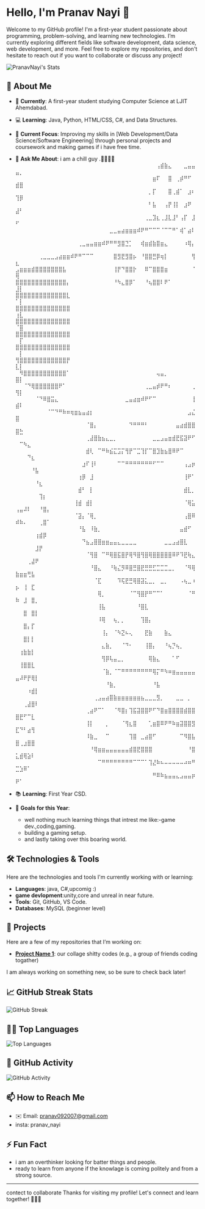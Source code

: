 # Hello, I'm Pranav Nayi 👋

Welcome to my GitHub profile! I'm a first-year student passionate about programming, problem-solving, and learning new technologies. I’m currently exploring different fields like software development, data science, web development, and more. Feel free to explore my repositories, and don't hesitate to reach out if you want to collaborate or discuss any project!

![PranavNayi's Stats](https://github-readme-stats.vercel.app/api?username=PranavNayi&theme=midnight-purple&show_icons=true&hide_border=false&count_private=true)

## 🚀 About Me

- 🏫 **Currently**: A first-year student studying Computer Science at LJIT Ahemdabad.

- 💻 **Learning**: Java, Python, HTML/CSS, C#, and Data Structures.
 
- 🌱 **Current Focus**: Improving my skills in [Web Development/Data Science/Software Engineering] through personal projects and coursework and making games if i have free time.
 
- 💬 **Ask Me About**: i am a chill guy  .🤙🤙🤙🤙
⠀⠀⠀⠀⠀⠀⠀⠀⠀⠀⠀⠀⠀⠀⠀⠀⠀⠀⠀⠀⠀⠀⠀⠀⠀⠀⠀⠀⠀⠀⠀⠀⠀⠀⠀⠀⢠⣾⣷⣄⠀⠀⠀⣀⣤⣤⣤⡀⠀⠀⠀⠀⠀⠀⠀
⠀⠀⠀⠀⠀⠀⠀⠀⠀⠀⠀⠀⠀⠀⠀⠀⠀⠀⠀⠀⠀⠀⠀⠀⠀⠀⠀⠀⠀⠀⠀⠀⠀⠀⠀⣶⠏⠀⠀⣿⠀⢀⡾⠛⠋⠀⣾⣿⠀⠀⠀⠀⠀⠀⠀
⠀⠀⠀⠀⠀⠀⠀⠀⠀⠀⠀⠀⠀⠀⠀⠀⠀⠀⠀⠀⠀⠀⠀⠀⠀⠀⠀⠀⠀⠀⠀⠀⠀⠀⡀⡏⠀⠀⠀⣿⢀⣾⠁⠀⣰⠆⢹⡿⠀⠀⠀⠀⠀⠀⠀
⠀⠀⠀⠀⠀⠀⠀⠀⠀⠀⠀⠀⠀⠀⠀⠀⠀⠀⠀⠀⠀⠀⠀⠀⠀⠀⠀⠀⠀⠀⠀⠀⠀⠀⠃⣧⠀⠀⢠⡟⢸⡇⠀⣰⠟⠀⣼⠃⠀⠀⠀⠀⠀⠀⠀
⠀⠀⠀⠀⠀⠀⠀⠀⠀⠀⠀⠀⠀⠀⠀⠀⠀⠀⠀⠀⠀⠀⠀⠀⠀⠀⠀⠀⠀⠀⠀⠀⠀⢀⣀⣹⣆⢀⣸⣇⣸⠃⢠⡏⠀⣸⠋⠀⠀⠀⠀⠀⠀⠀⠀
⠀⠀⠀⠀⠀⠀⠀⠀⠀⠀⠀⠀⠀⠀⠀⠀⠀⠀⠀⠀⠀⠀⠀⠀⣀⣀⣤⣴⣶⣶⣶⠾⠟⠛⠉⠉⠉⠈⠉⠉⠛⠁⢾⠁⣴⠇⠀⠀⠀⠀⠀⠀⠀⠀⠀
⠀⠀⠀⠀⠀⠀⠀⠀⠀⠀⠀⠀⠀⠀⠀⠀⢀⣀⣤⣤⣶⣶⠾⠟⠛⠛⣻⣿⣙⡁⠀⠀⢾⣶⣾⣷⣿⣶⣄⠀⠀⠀⠀⠰⢿⡄⠀⠀⠀⠀⠀⠀⠀⠀⠀
⠀⠀⠀⠀⠀⠀⢀⣀⣀⣀⣠⣴⣶⣶⠾⠟⠛⠉⠉⠉⠀⠀⠀⠀⠀⣿⣻⣟⣻⣿⡦⠀⠘⣿⣿⣛⡿⢶⡇⠀⠀⠀⠀⠀⠀⢻⣆⠀⠀⠀⠀⠀⠀⠀⠀
⣠⣶⣶⣶⣾⣿⣿⣿⣿⣿⣿⣿⣧⠀⠀⠀⠀⠀⠀⠀⠀⠀⠀⠀⠀⢸⡟⠙⣿⣿⡗⠀⠀⠿⠉⣿⣿⣿⣶⠀⠀⠀⠀⠀⠀⠈⢿⠀⠀⠀⠀⠀⠀⠀⠀
⣿⣿⣿⣿⣿⣿⣿⣿⣿⣿⣿⣿⣿⡄⠀⠀⠀⠀⠀⠀⠀⠀⠀⠀⠀⠘⠳⣄⣿⡿⠁⠀⠀⠘⢦⣿⣿⠇⠟⠁⠀⠀⠀⠀⠀⠀⣸⡇⠀⠀⠀⠀⠀⠀⠀
⣿⣿⣿⣿⣿⣿⣿⣿⣿⣿⣿⣿⣿⣇⠀⠀⠀⠀⠀⠀⠀⠀⠀⠀⠀⠀⠀⠀⠀⠀⠀⠀⠀⠀⠀⠀⠀⠀⠀⠀⠀⠀⠀⠀⠀⠀⠁⡇⠀⠀⠀⠀⠀⠀⠀
⣿⣿⣿⣿⣿⣿⣿⣿⣿⣿⣿⣿⣿⣿⠀⠀⠀⠀⠀⠀⠀⠀⠀⠀⠀⠀⠀⠀⠀⠀⠀⠀⠀⠀⠀⠀⠀⠀⠀⠀⠀⠀⠀⠀⠀⠀⢰⣇⠀⠀⠀⠀⠀⠀⠀
⣿⣿⣿⣿⣿⣿⣿⣿⣿⣿⣿⣿⣿⣿⠀⠀⠀⠀⠀⠀⠀⠀⠀⠀⠀⠀⠀⠀⠀⠀⠀⠀⠀⠀⠀⠀⠀⠀⠀⠀⠀⠀⠀⠀⠀⠀⠈⣿⠀⠀⠀⠀⠀⠀⠀
⣿⣿⣿⣿⣿⣿⣿⣿⣿⣿⣿⣿⣿⣿⠀⠀⠀⠀⠀⠀⠀⠀⠀⠀⠀⠀⠀⠀⠀⠀⠀⠀⠀⠀⠀⠀⠀⠀⠀⠀⠀⠀⠀⠀⠀⠀⠀⡏⠀⠀⠀⠀⠀⠀⠀
⣿⣿⣿⣿⣿⣿⣿⣿⣿⣿⣿⣿⣿⣿⠀⠀⠀⠀⠀⠀⠀⠀⠀⠀⠀⠀⠀⠀⠀⠀⠀⠀⠀⠀⠀⠀⠀⠀⠀⠀⠀⠀⠀⠀⠀⠀⠀⡇⠀⠀⠀⠀⠀⠀⠀
⢻⣿⣿⣿⣿⣿⣿⣿⣿⣿⣿⣿⣿⡟⠀⠀⠀⠀⠀⠀⠀⠀⠀⠀⠀⠀⠀⠀⠀⠀⠀⠀⠀⠀⠀⠀⠀⠀⠀⠀⠀⠀⠀⠀⠀⠀⣇⡇⠀⠀⠀⠀⠀⠀⠀
⠀⠻⣿⣿⣿⣿⣿⣿⣿⣿⣿⣿⣿⠁⠀⠀⠀⠀⠀⠀⠀⠀⠀⠀⠀⠀⠀⠀⠀⠀⠀⠀⠀⠀⠀⠀⢤⣤⡀⠀⠀⠀⠀⠀⠀⠀⣿⡇⠀⠀⠀⠀⠀⠀⠀
⠀⠀⠈⠙⢿⣿⣿⣿⣿⣿⣿⠟⠁⠀⠀⠀⠀⠀⠀⠀⠀⠀⠀⠀⠀⠀⠀⠀⠀⠀⠀⠀⠀⢀⣀⣤⡾⠟⠛⠆⠀⠀⠀⠀⠀⢀⢻⡇⠀⠀⠀⠀⠀⠀⠀
⠀⠀⠀⠀⠀⠈⠙⠿⣿⣭⣄⠀⠀⠀⠀⠀⠀⠀⠀⠀⠀⠀⠀⠀⠀⠀⠀⠀⣀⣤⣴⣶⠾⠟⠋⠉⠀⠀⠀⠀⠀⠀⠀⠀⠀⢸⣾⠇⠀⠀⠀⠀⠀⠀⠀
⠀⠀⠀⠀⠀⠀⠀⠀⠈⠉⠙⠛⠷⠶⢶⣶⣦⣤⣴⡆⠀⠀⠀⠀⠀⠀⠀⠀⠀⠀⠀⠀⠀⠀⠀⠀⠀⠀⠀⠀⠀⠀⠀⠀⣠⣌⣿⠀⠀⠀⠀⠀⠀⠀⠀
⠀⠀⠀⠀⠀⠀⠀⠀⠀⠀⠀⠀⠀⠀⠀⠀⠀⠀⠈⣿⡄⠀⠀⠀⠀⠀⠀⠀⠀⠙⠛⠛⠛⠃⠀⠀⠀⠀⠀⠀⠀⣤⣴⣾⣿⣿⣿⣓⠀⠀⠀⠀⠀⠀⠀
⠀⠀⠀⠀⠀⠀⠀⠀⠀⠀⠀⠀⠀⠀⠀⠀⠀⠀⢀⣼⣿⣷⣦⣄⣀⡀⠀⠀⠀⠀⠀⠀⠀⠀⠀⣀⣀⣠⣤⣶⣾⣟⣯⣽⠟⠋⠀⠉⠳⣄⠀⠀⠀⠀⠀
⠀⠀⠀⠀⠀⠀⠀⠀⠀⠀⠀⠀⠀⠀⠀⠀⠀⠀⣾⢇⠀⠉⠛⠷⣮⣍⣩⡍⢻⡟⠉⣉⢹⡏⠉⣿⣹⣷⣦⣿⠿⠟⠉⠀⠀⠀⠀⠀⠀⠙⣆⠀⠀⠀⠀
⠀⠀⠀⠀⠀⠀⠀⠀⠀⠀⠀⠀⠀⠀⠀⠀⠀⣰⠏⢸⠇⠀⠀⠀⠀⠀⠉⠉⠛⠛⠛⠛⠛⠛⠛⠋⠉⠉⠀⠀⠀⠀⠀⢠⣠⡶⠀⠀⠀⠀⠘⣧⠀⠀⠀
⠀⠀⠀⠀⠀⠀⠀⠀⠀⠀⠀⠀⠀⠀⠀⠀⢰⡿⠀⣸⠀⠀⠀⠀⠀⠀⠀⠀⠀⠀⠀⠀⠀⠀⠀⠀⠀⠀⠀⠀⠀⠀⠀⢸⠟⠁⠀⠀⠀⠀⠀⠘⣆⠀⠀
⠀⠀⠀⠀⠀⠀⠀⠀⠀⠀⠀⠀⠀⠀⠀⠀⣾⠃⠀⡇⠀⠀⠀⠀⠀⠀⠀⠀⠀⠀⠀⠀⠀⠀⠀⠀⠀⠀⠀⠀⠀⠀⠀⣾⣇⡀⠀⠀⠀⠀⠀⠀⢹⡆⠀
⠀⠀⠀⠀⠀⠀⠀⠀⠀⠀⠀⠀⠀⠀⠀⢸⣾⠀⣾⡇⠀⠀⠀⠀⠀⠀⠀⠀⠀⠀⠀⠀⠀⠀⠀⠀⠀⠀⠀⠀⠀⠀⠀⠈⢿⣥⢠⣤⠼⠇⠀⠀⠘⣿⡄
⠀⠀⠀⠀⠀⠀⠀⠀⠀⠀⠀⠀⠀⠀⠀⠈⣽⡄⠈⢿⡀⠀⠀⠀⠀⠀⠀⠀⠀⠀⠀⠀⠀⠀⠀⠀⠀⠀⠀⠀⠀⠀⠀⢠⣿⠿⠾⠷⠄⠀⠀⠀⢀⣿⠁
⠀⠀⠀⠀⠀⠀⠀⠀⠀⠀⠀⠀⠀⠀⠀⠀⠘⣧⠀⠸⣷⡀⠀⠀⠀⠀⠀⠀⠀⠀⠀⠀⠀⠀⠀⠀⠀⠀⠀⠀⠀⠀⣤⣾⠋⠀⠀⠀⠀⠀⠀⢰⣾⡿⠀
⠀⠀⠀⠀⠀⠀⠀⠀⠀⠀⠀⠀⠀⠀⠀⠀⠀⠙⣦⣠⣿⣿⣶⣶⣤⣤⣄⣀⣀⣀⣀⠀⠀⠀⠀⠀⠀⠀⣀⣀⣠⣴⣿⣇⠀⠀⠀⠀⠀⠀⠀⣸⡟⠀⠀
⠀⠀⠀⠀⠀⠀⠀⠀⠀⠀⠀⠀⠀⠀⠀⠀⠀⠀⠈⢻⣿⠀⠉⠛⢿⣿⣯⣿⡟⢿⠻⣿⢻⣿⢿⣿⣿⣿⣿⣿⠿⠟⠹⣟⢷⣄⠀⠀⠀⢀⣼⠟⠀⠀⠀
⠀⠀⠀⠀⠀⠀⠀⠀⠀⠀⠀⠀⠀⠀⠀⠀⠀⠀⠀⠘⣿⣄⠀⠀⠘⢷⣌⡻⠿⣿⣛⣿⣟⣛⣛⣋⣉⣉⣉⣀⡀⠀⠀⠈⠻⢿⣷⣶⣶⢛⣧⠀⠀⠀⠀
⠀⠀⠀⠀⠀⠀⠀⠀⠀⠀⠀⠀⠀⠀⠀⠀⠀⠀⠀⠀⠈⣏⠀⠀⠀⠀⠹⢯⣟⣛⢿⣿⣽⣅⣀⡀⠀⣀⡀⠀⠀⠀⠠⢦⣀⠰⡦⠀⢸⠀⣏⠀⠀⠀⠀
⠀⠀⠀⠀⠀⠀⠀⠀⠀⠀⠀⠀⠀⠀⠀⠀⠀⠀⠀⠀⠀⢿⡀⠀⠀⠀⠀⠀⠀⠈⠉⢻⣿⡟⠛⠉⠉⠁⠀⠀⠀⠀⠀⠀⠈⠛⠷⠀⣸⠀⣿⡀⠀⠀⠀
⠀⠀⠀⠀⠀⠀⠀⠀⠀⠀⠀⠀⠀⠀⠀⠀⠀⠀⠀⠀⠀⢸⣧⠀⠀⠀⠀⠀⠀⠀⠀⠘⣿⣇⠀⠀⠀⠀⠀⠀⠀⠀⠀⠀⠀⠀⠀⠀⣿⠀⣿⡇⠀⠀⠀
⠀⠀⠀⠀⠀⠀⠀⠀⠀⠀⠀⠀⠀⠀⠀⠀⠀⠀⠀⠀⠀⠸⢿⠀⠀⢦⡀⡀⠀⠀⠀⠀⢹⣿⡄⠀⠀⠀⠀⠀⠀⠀⠀⠀⠀⠀⠀⠀⣿⡄⡏⠀⠀⠀⠀
⠀⠀⠀⠀⠀⠀⠀⠀⠀⠀⠀⠀⠀⠀⠀⠀⠀⠀⠀⠀⠀⠀⢸⡄⠀⠈⠳⣝⠦⢄⠀⠀⠀⣟⣷⠀⠀⠀⣷⣄⠀⠀⠀⠀⠀⠀⠀⠀⣿⡇⡇⠀⠀⠀⠀
⠀⠀⠀⠀⠀⠀⠀⠀⠀⠀⠀⠀⠀⠀⠀⠀⠀⠀⠀⠀⠀⠀⣄⣷⡀⠀⠀⠈⠙⠂⠀⠀⠀⢸⣿⡄⠀⠀⠘⢦⡙⢦⡀⠀⠀⠀⠀⢰⣷⣷⡇⠀⠀⠀⠀
⠀⠀⠀⠀⠀⠀⠀⠀⠀⠀⠀⠀⠀⠀⠀⠀⠀⠀⠀⠀⠀⠀⢻⡿⢧⣤⣀⡀⠀⠀⠀⠀⠀⠀⢿⣷⣄⠀⠀⠀⠁⠋⠀⠀⠀⠀⠀⢸⣿⣿⣇⠀⠀⠀⠀
⠀⠀⠀⠀⠀⠀⠀⠀⠀⠀⠀⠀⠀⠀⠀⠀⠀⠀⠀⠀⠀⠀⠈⣷⡀⠈⠉⠛⠛⠛⠛⠛⠛⠛⠛⢿⡍⠛⠳⠶⣶⣤⣤⣤⣤⣤⣤⠼⠟⡟⢿⡇⠀⠀⠀
⠀⠀⠀⠀⠀⠀⠀⠀⠀⠀⠀⠀⠀⠀⠀⠀⠀⠀⠀⠀⠀⠀⠀⠘⣷⡀⠀⠀⠀⠀⠀⠀⠀⠀⠀⠘⣧⠀⠀⠀⠀⠀⠀⠀⠀⠀⠀⠀⠀⠰⣾⡇⠀⠀⠀
⠀⠀⠀⠀⠀⠀⠀⠀⠀⠀⠀⠀⠀⠀⠀⠀⠀⠀⠀⠀⢀⣠⣤⣴⣿⣷⣶⣶⣶⣶⣶⣶⣦⣀⣀⣀⣻⡀⠀⠀⠀⣀⣀⠀⡀⠀⠀⠀⢀⣼⣿⠇⠀⠀⠀
⠀⠀⠀⠀⠀⠀⠀⠀⠀⠀⠀⠀⠀⠀⠀⠀⠀⠀⢀⣴⠟⠉⠁⠀⠀⠈⠻⣿⡆⢹⣯⣽⣿⣿⠟⠋⠙⣿⣶⣿⣿⣿⣿⣾⣿⣿⣿⣟⠋⠉⣇⠀⠀⠀⠀
⠀⠀⠀⠀⠀⠀⠀⠀⠀⠀⠀⠀⠀⠀⠀⠀⠀⠀⢸⡇⠀⠀⠀⡀⠀⠀⠀⠈⢻⣆⣿⠀⠀⠀⢁⣶⣿⠿⠟⠛⠷⣶⣽⣿⣿⣻⣏⠙⠃⣴⢻⠀⠀⠀⠀
⠀⠀⠀⠀⠀⠀⠀⠀⠀⠀⠀⠀⠀⠀⠀⠀⠀⠀⠸⣷⣀⠀⠀⠉⠀⠀⠀⠀⠀⢹⣿⠀⣀⣴⣿⠋⠀⠀⠀⠀⠀⠀⠉⠻⣿⣧⣿⢀⣰⣿⣿⠀⠀⠀⠀
⠀⠀⠀⠀⠀⠀⠀⠀⠀⠀⠀⠀⠀⠀⠀⠀⠀⠀⠀⠘⢿⣶⣶⣤⣤⣤⣤⣤⣤⣾⣿⣟⣿⣿⣿⠀⠀⠀⠀⠀⠀⠀⠀⠀⠘⣿⣅⣾⢿⣵⠇⠀⠀⠀⠀
⠀⠀⠀⠀⠀⠀⠀⠀⠀⠀⠀⠀⠀⠀⠀⠀⠀⠀⠀⠀⠀⠉⠛⠛⠛⠛⠛⠛⠛⠛⠉⠉⠉⠁⢹⣜⠷⠦⠤⠤⠤⠤⠤⠴⠶⠛⣉⣱⠿⠁⠀⠀⠀⠀⠀
⠀⠀⠀⠀⠀⠀⠀⠀⠀⠀⠀⠀⠀⠀⠀⠀⠀⠀⠀⠀⠀⠀⠀⠀⠀⠀⠀⠀⠀⠀⠀⠀⠀⠀⠀⠛⠿⠷⣦⣤⣤⣄⣠⣤⣤⡶⠟⠁⠀⠀⠀⠀⠀⠀⠀
 
- 📚 **Learning**: First Year CSD.
 
- 🎯 **Goals for this Year**: 
  - well nothing much learning things that intrest me like:-game dev.,coding,gaming.
  - building a gaming setup.
  - and lastly taking over this boaring world.
 
## 🛠️ Technologies & Tools

Here are the technologies and tools I'm currently working with or learning:

- **Languages**: java, C#,upcomig :)
- **game devlopment**:unity,core and unreal in near future.
- **Tools**: Git, GitHub, VS Code.
- **Databases**: MySQL (beginner level)

## 📂 Projects

Here are a few of my repositories that I’m working on:

- **[Project Name 1](https://github.com/Parshwa-wq/Systems/commits?author=Parshwa-wq)**: our collage shitty codes (e.g., a group of friends coding togather)

I am always working on something new, so be sure to check back later!

## 📈 GitHub Streak Stats

![GitHub Streak](https://github-readme-streak-stats.herokuapp.com/?user=PranavNayi&theme=prussian&show_icons=true&hide_border=false&count_private=true)

## 👨‍💻 Top Languages

![Top Languages](https://github-readme-stats.vercel.app/api/top-langs/?username=PranavNayi&layout=compact&theme=prussian&show_icons=true&hide_border=false&count_private=true)

## 🌱 GitHub Activity
![GitHub Activity](https://activity-graph.herokuapp.com/graph?username=PranavNayi&theme=github&hide_border=true)

## 📫 How to Reach Me

- ✉️ Email: pranav092007@gmail.com
- insta: pranav_nayi

## ⚡ Fun Fact

- i am an overthinker looking for batter things and people.
- ready to learn from anyone if the knowlage is coming politely and from a strong source.

---

contect to collaborate
Thanks for visiting my profile! Let's connect and learn together! 👨‍💻💡
